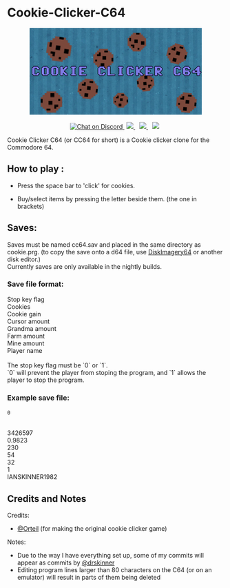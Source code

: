 # Cookie-Clicker-C64

<p align="center">

<img src="https://github.com/IanSkinner1982/Cookie-Clicker-C64/blob/master/Banner.png"/>

<p align="center">

<a href="https://discord.com/invite/kJac2ty">
        <img src="https://img.shields.io/discord/704065693246685225?color=purple&label=Discord&logo=Discord&style=plastic"
            alt="Chat on Discord">
</a>
<a href="https://www.youtube.com/channel/UCjbecKNosrmUgRIOqU0UxCw/" style="padding-left: 5px; padding-right: 5px;">
		<img src="https://img.shields.io/badge/YouTube-Channel-red.svg" height="20">
</a>
  <a href="https://gbatemp.net/download/cookie-clicker-c64.36587/" style="padding-left: 5px; padding-right: 5px;">
		<img src="https://img.shields.io/badge/GBAtemp-Link-blue.svg" height="20">
</a>
  <a href="https://github.com/IanSkinner1982/Cookie-Clicker-C64/" style="padding-left: 5px; padding-right: 5px;">
		<img src="https://img.shields.io/github/downloads/IanSkinner1982/Cookie-Clicker-C64/total?color=Green&label=Downloads&logo=Github" height="20">
</a>
</p>

Cookie Clicker C64 (or CC64 for short) is a Cookie clicker clone for the Commodore 64.

## How to play : 

- Press the space bar to 'click' for cookies.

- Buy/select items by pressing the letter beside them. (the one in brackets)

## Saves:

Saves must be named cc64.sav and placed in the same directory as cookie.prg. (to copy the save onto a d64 file, use <a href="http://lallafa.de/blog/c64-projects/diskimagery64/" target="_blank">DiskImagery64</a> or another disk editor.)
<br>Currently saves are only available in the nightly builds.
 

### Save file format:

<p>
	Stop key flag
<br>Cookies
<br>Cookie gain
<br>Cursor amount
<br>Grandma amount
<br>Farm amount
<br>Mine amount
<br>Player name
<br>
<br>The stop key flag must be `0` or `1`.
<br>`0` will prevent the player from stoping the program, and `1` allows the player to stop the program.

### Example save file:

	0
<br>3426597
<br>0.9823
<br>230
<br>54
<br>32
<br>1
<br>IANSKINNER1982</p>

## Credits and Notes

Credits: 
- [@Orteil](https://orteil.dashnet.org/) (for making the original cookie clicker game)

Notes: 
- Due to the way I have everything set up, some of my commits will appear as commits by [@drskinner](https://github.com/drskinner/)
- Editing program lines larger than 80 characters on the C64 (or on an emulator) will result in parts of them being deleted






